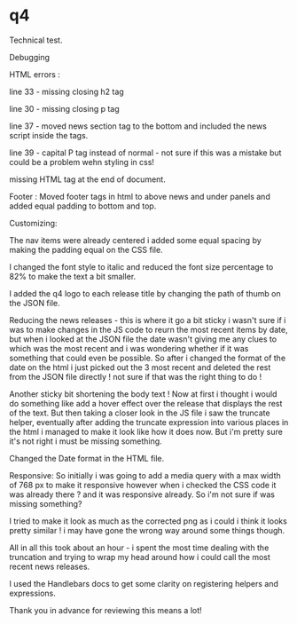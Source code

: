# q4
Technical test.

Debugging

HTML errors : 

line 33 - missing closing h2 tag 

line 30 - missing closing p tag

line 37 - moved news section tag to the bottom and included the news script inside the tags.

line 39 - capital P tag instead of normal - not sure if this was a mistake but could be a problem wehn styling in css!

missing HTML tag at the end of document.

Footer :
Moved footer tags in html to above news and under panels and added equal padding to bottom and top.

Customizing:

The nav items were already centered i added some equal spacing by making the padding equal on the CSS file.

I changed the font style to italic and reduced the font size percentage to 82% to make the text a bit smaller.

I added the q4 logo to each release title by changing the path of thumb on the JSON file.

Reducing the news releases - this is where it go a bit sticky i wasn't sure if i was to make changes in the JS code to reurn the most recent items by date, but when i looked at the JSON file the date wasn't giving me any clues to which was the most recent and i was wondering whether if it was something that could even be possible. So after i changed the format of the date on the html i just picked out the 3 most recent and deleted the rest from the JSON file directly ! not sure if that was the right thing to do !

Another sticky bit shortening the body text ! Now at first i thought i would do something like add a hover effect over the release that displays the rest of the text. But then taking a closer look in the JS file i saw the truncate helper, eventually after adding the truncate expression into various places in the html i managed to make it look like how it does now. But i'm pretty sure it's not right i must be missing something.

Changed the Date format in the HTML file.

Responsive:
So initially i was going to add a media query with a max width of 768 px to make it responsive however when i checked the CSS code it was already there ? and it was responsive already. So i'm not sure if was missing something?


I tried to make it look as much as the corrected png as i could i think it looks pretty similar ! i may have gone the wrong way around some things though.

All in all this took about an hour - i spent the most time dealing with the truncation and trying to wrap my head around how i could call the most recent news releases.

I used the Handlebars docs to get some clarity on registering helpers and expressions.

Thank you in advance for reviewing this means a lot!
